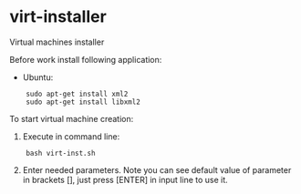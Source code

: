virt-installer
==============

Virtual machines installer

Before work install following application:

- Ubuntu:

```
    sudo apt-get install xml2
    sudo apt-get install libxml2
```

To start virtual machine creation:

1) Execute in command line:

```
    bash virt-inst.sh
```

2) Enter needed parameters. Note you can see default value of parameter in brackets [],
   just press [ENTER] in input line to use it.
